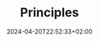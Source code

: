 ---
weight: 999
title: "Principles"
description: ""
icon: "cloud"
date: "2024-04-20T22:52:33+02:00"
lastmod: "2024-04-20T22:52:33+02:00"
draft: false
toc: true
---